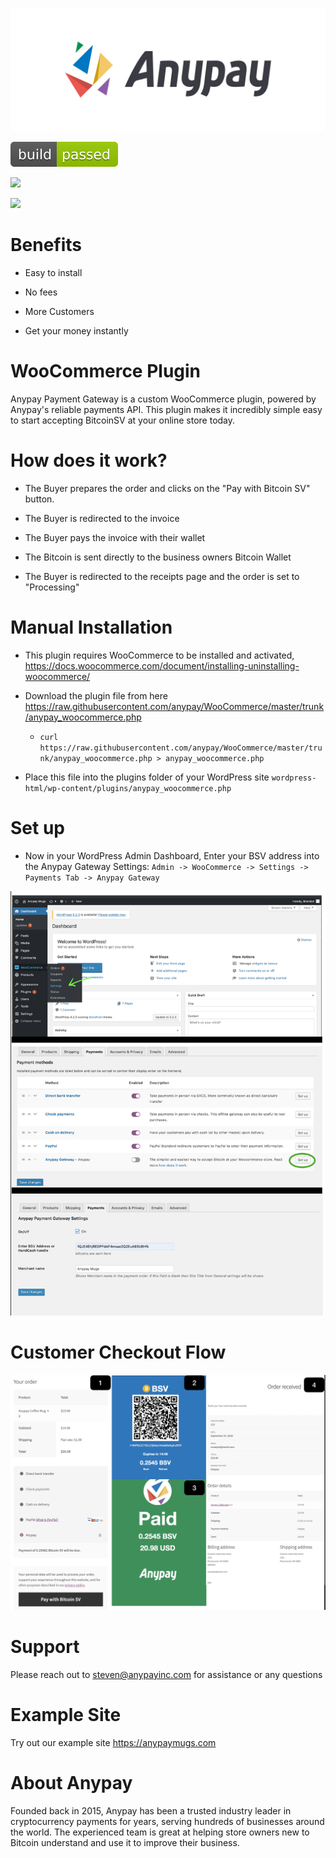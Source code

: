 <p align="center"><a href="https://anypayinc.com/"><img src="assets/anypay_1024x400light.jpg" alt="Anypay"></a></p>
<p><img src="./assets/build-pass.svg"></p>
<p><img src="https://img.shields.io/badge/Maintained%3F-yes-green.svg"></p>
<p><a href="https://t.me/joinchat/A5Pku0jSwq0GCaQJP3MqZg"><img src="https://patrolavia.github.io/telegram-badge/chat.png"></a></p>

# Benefits

* Easy to install

* No fees

* More Customers

* Get your money instantly

# WooCommerce Plugin

Anypay Payment Gateway is a custom WooCommerce plugin, powered by Anypay's reliable payments API.  This plugin makes it incredibly simple easy to start accepting BitcoinSV at your online store today.

# How does it work?

* The Buyer prepares the order and clicks on the "Pay with Bitcoin SV" button.

* The Buyer is redirected to the invoice

* The Buyer pays the invoice with their wallet

* The Bitcoin is sent directly to the business owners Bitcoin Wallet

* The Buyer is redirected to the receipts page and the order is set to "Processing"

# Manual Installation

* This plugin requires WooCommerce to be installed and activated, <https://docs.woocommerce.com/document/installing-uninstalling-woocommerce/>

* Download the plugin file from here <https://raw.githubusercontent.com/anypay/WooCommerce/master/trunk/anypay_woocommerce.php>

  - `curl https://raw.githubusercontent.com/anypay/WooCommerce/master/trunk/anypay_woocommerce.php > anypay_woocommerce.php`

* Place this file into the plugins folder of your WordPress site `wordpress-html/wp-content/plugins/anypay_woocommerce.php`


# Set up

* Now in your WordPress Admin Dashboard, Enter your BSV address into the Anypay Gateway Settings: `Admin -> WooCommerce -> Settings -> Payments Tab -> Anypay Gateway`

<p><img src="./assets/setup.png"></p>


# Customer Checkout Flow

<p><img src="./assets/workflow.png"></p>


# Support

Please reach out to <steven@anypayinc.com> for assistance or any questions

# Example Site

<p>Try out our example site <a href="https://anypaymugs.com">https://anypaymugs.com</a></p>

# About Anypay

Founded back in 2015, Anypay has been a trusted industry leader in cryptocurrency payments for years, serving hundreds of businesses around the world. The experienced team is great at helping store owners new to Bitcoin understand and use it to improve their business.      

